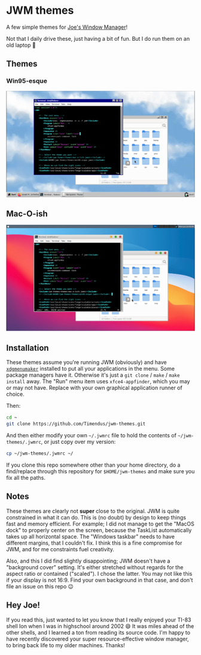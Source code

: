 # JWM themes

A few simple themes for [Joe's Window
Manager](https://joewing.net/projects/jwm/)!

Not that I daily drive these, just having a bit of fun. But I do run them on an
old laptop 🙂

## Themes

### Win95-esque

[![The Win95-esque theme](./screenshots/win95-esque.png)](./screenshots/win95-esque.png)

## Mac-O-ish

[![The Mac-O-ish theme](./screenshots/mac-o-ish.png)](./screenshots/mac-o-ish.png)

## Installation

These themes assume you're running JWM (obviously) and have
[`xdgmenumaker`](https://github.com/gapan/xdgmenumaker) installed to put all
your applications in the menu. Some package managers have it. Otherwise it's
just a `git clone` / `make` / `make install` away. The "Run" menu item uses
`xfce4-appfinder`, which you may or may not have. Replace with your own
graphical application runner of choice.

Then:

```bash
cd ~
git clone https://github.com/Timendus/jwm-themes.git
```

And then either modify your own `~/.jwmrc` file to hold the contents of
`~/jwm-themes/.jwmrc`, or just copy over my version:

```bash
cp ~/jwm-themes/.jwmrc ~/
```

If you clone this repo somewhere other than your home directory, do a
find/replace through this repository for `$HOME/jwm-themes` and make sure you
fix all the paths.

## Notes

These themes are clearly not **super** close to the original. JWM is quite
constrained in what it can do. This is (no doubt) by design to keep things fast
and memory efficient. For example; I did not manage to get the "MacOS dock" to
properly center on the screen, because the TaskList automatically takes up all
horizontal space. The "Windows taskbar" needs to have different margins, that I
couldn't fix. I think this is a fine compromise for JWM, and for me constraints
fuel creativity.

Also, and this I did find slightly disappointing; JWM doesn't have a "background
cover" setting. It's either stretched without regards for the aspect ratio or
contained ("scaled"). I chose the latter. You may not like this if your display
is not 16:9. Find your own background in that case, and don't file an issue on
this repo 😉

## Hey Joe!

If you read this, just wanted to let you know that I really enjoyed your TI-83
shell Ion when I was in highschool around 2002 😄 It was miles ahead of the
other shells, and I learned a ton from reading its source code. I'm happy to
have recently discovered your super resource-effective window manager, to bring
back life to my older machines. Thanks!
